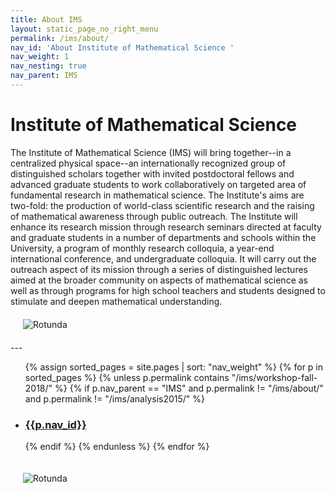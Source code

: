 ```yaml
---
title: About IMS
layout: static_page_no_right_menu
permalink: /ims/about/
nav_id: 'About Institute of Mathematical Science '
nav_weight: 1
nav_nesting: true
nav_parent: IMS
---
```



<h1 class="mb-5">Institute of Mathematical Science</h1>

<div class="row">
  <div class="col-12">
The Institute of Mathematical Science (IMS) will bring together--in a centralized physical space--an internationally recognized group of distinguished scholars together with invited postdoctoral fellows and advanced graduate students to work collaboratively on targeted area of fundamental research in mathematical science. The Institute's aims are two-fold: the production of world-class scientific research and the raising of mathematical awareness through public outreach. The Institute will enhance its research mission through research seminars directed at faculty and graduate students in a number of departments and schools within the University, a program of monthly research colloquia, a year-end international conference, and undergraduate colloquia. It will carry out the outreach aspect of its mission through a series of distinguished lectures aimed at the broader community on aspects of mathematical science as well as through programs for high school teachers and students designed to stimulate and deepen mathematical understanding.
</div>
   <div class="col-12 col-lg-6">
   <img class="clear-right" style="max-width:45%; padding:20px" alt="Rotunda" src="{{site.url}}/img/Routunda.jpg">            
   </div>
</div>  
---

<ul>
{% assign sorted_pages = site.pages | sort: "nav_weight" %}
{% for p in sorted_pages %}
{% unless p.permalink contains "/ims/workshop-fall-2018/" %}
    {% if p.nav_parent == "IMS" and p.permalink != "/ims/about/" and p.permalink != "/ims/analysis2015/"  %}
    <li><h3><a href="{{site.url}}{{p.url}}">{{p.nav_id}}</a></h3></li>
    {% endif %}
{% endunless %}
{% endfor %}
</ul>

<img src="{{site.url}}/img/Routunda.jpg" class="clear-right" style="max-width:45%; padding:20px" alt="Rotunda">
